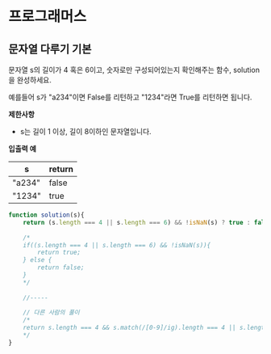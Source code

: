 # 프로그래머스



## 문자열 다루기 기본

문자열 s의 길이가 4 혹은 6이고, 숫자로만 구성되어있는지 확인해주는 함수, solution을 완성하세요.

예를들어 s가 "a234"이면 False를 리턴하고 "1234"라면 True를 리턴하면 됩니다.



**제한사항**

* s는 길이 1 이상, 길이 8이하인 문자열입니다.



**입출력 예**

| s      | return |
| ------ | ------ |
| "a234" | false  |
| "1234" | true   |



```javascript
function solution(s){
    return (s.length === 4 || s.length === 6) && !isNaN(s) ? true : false;
    
    /*
    if((s.length === 4 || s.length === 6) && !isNaN(s)){
        return true;
    } else {
        return false;
    }
    */
    
    //-----
    
    // 다른 사람의 풀이
    /*
    return s.length === 4 && s.match(/[0-9]/ig).length === 4 || s.length === 6 && s.match(/[0-9]/ig).length === 6;
    */
}
```

